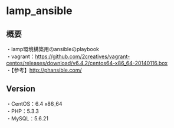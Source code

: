 lamp_ansible
================

概要
--------
・lamp環境構築用のansibleのplaybook  
・vagrant：https://github.com/2creatives/vagrant-centos/releases/download/v6.4.2/centos64-x86_64-20140116.box  
・【参考】http://phansible.com/  

Version
--------
・CentOS：6.4 x86_64  
・PHP：5.3.3  
・MySQL：5.6.21  